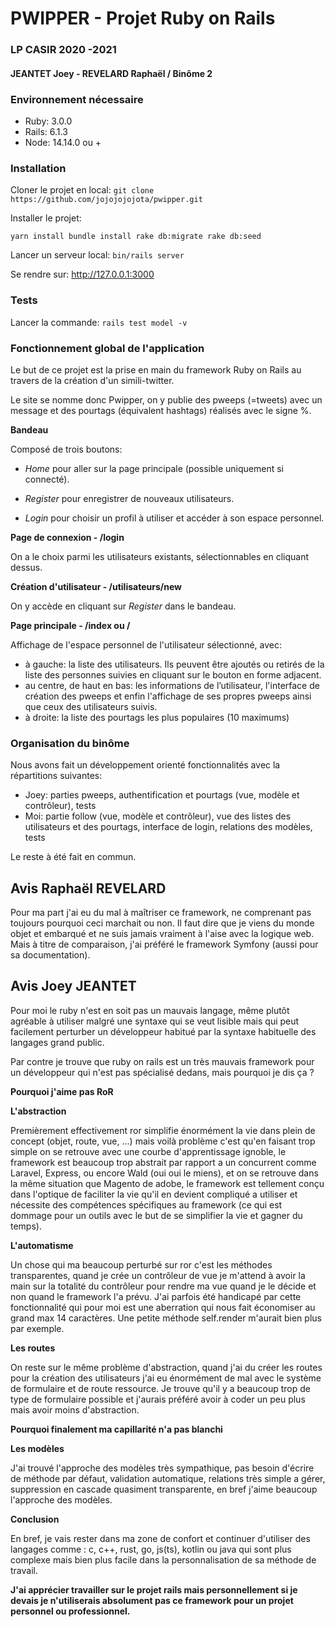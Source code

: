 # PWIPPER - Projet Ruby on Rails
### LP CASIR  2020 -2021
#### JEANTET Joey - REVELARD Raphaël / Binôme 2

### Environnement nécessaire
- Ruby: 3.0.0
- Rails: 6.1.3
- Node: 14.14.0 ou +

### Installation
Cloner le projet en local:
``git clone https://github.com/jojojojojota/pwipper.git``

Installer le projet:

``yarn install
bundle install
rake db:migrate
rake db:seed
``

Lancer un serveur local:
``bin/rails server``

Se rendre sur: http://127.0.0.1:3000

### Tests

Lancer la commande: ``rails test model -v``

### Fonctionnement global de l'application

Le but de ce projet est la prise en main du framework Ruby on Rails au travers de la création d'un simili-twitter.

Le site se nomme donc Pwipper, on y publie des pweeps (=tweets) avec un message et des pourtags (équivalent hashtags) réalisés avec le signe %.



**Bandeau**

Composé de trois boutons:

 - *Home* pour aller sur la page principale (possible uniquement si connecté).

 - *Register* pour enregistrer de nouveaux utilisateurs.

 - *Login* pour choisir un profil à utiliser et accéder à son espace personnel.

   

**Page de connexion - /login**

On a le choix parmi les utilisateurs existants, sélectionnables en cliquant dessus.



**Création d'utilisateur - /utilisateurs/new**

On y accède en cliquant sur *Register* dans le bandeau.



**Page principale - /index ou /**

Affichage de l'espace personnel de l'utilisateur sélectionné, avec:

- à gauche: la liste des utilisateurs. Ils peuvent être ajoutés ou retirés de la liste des personnes suivies en cliquant sur le bouton en forme adjacent.
- au centre, de haut en bas: les informations de l’utilisateur, l'interface de création des pweeps et enfin l'affichage de ses propres pweeps ainsi que ceux des utilisateurs suivis.
- à droite: la liste des pourtags les plus populaires (10 maximums)




### Organisation du binôme

Nous avons fait un développement orienté fonctionnalités avec la répartitions suivantes:

* Joey: parties pweeps, authentification et pourtags (vue, modèle et contrôleur), tests
* Moi: partie follow (vue, modèle et contrôleur), vue des listes des utilisateurs et des pourtags, interface de login, relations des modèles, tests

Le reste à été fait en commun.



## Avis Raphaël REVELARD

Pour ma part j'ai eu du mal à maîtriser ce framework, ne comprenant pas toujours pourquoi ceci marchait ou non.
Il faut dire que je viens du monde objet et embarqué et ne suis jamais vraiment à l'aise avec la logique web.
Mais à titre de comparaison, j'ai préféré le framework Symfony (aussi pour sa documentation).



## Avis Joey JEANTET

Pour moi le ruby n'est en soit pas un mauvais langage, même plutôt agréable à utiliser malgré une syntaxe qui se veut lisible mais qui peut facilement perturber un développeur habitué par la syntaxe habituelle des langages grand public.

Par contre je trouve que ruby on rails est un très mauvais framework pour un développeur qui n'est pas spécialisé dedans, mais pourquoi je dis ça ?

**Pourquoi j'aime pas RoR**

**L'abstraction**

Premièrement effectivement ror simplifie énormément la vie dans plein de concept (objet, route, vue, ...) mais voilà problème c'est qu'en faisant trop simple on se retrouve avec une courbe d'apprentissage ignoble, le framework est beaucoup trop abstrait par rapport a un concurrent comme Laravel, Express, ou encore Wald (oui oui le miens), et on se retrouve dans la même situation que Magento de adobe, le framework est tellement conçu dans l'optique de faciliter la vie qu'il en devient compliqué a utiliser et nécessite des compétences spécifiques au framework (ce qui est dommage pour un outils avec le but de se simplifier la vie et gagner du temps).

**L'automatisme**

Un chose qui ma beaucoup perturbé sur ror c'est les méthodes transparentes, quand je crée un contrôleur de vue je m'attend à avoir la main sur la totalité du contrôleur pour rendre ma vue quand je le décide et non quand le framework l'a prévu. J'ai parfois été handicapé par cette fonctionnalité qui pour moi est une aberration qui nous fait économiser au grand max 14 caractères. Une petite méthode self.render m'aurait bien plus par exemple.

**Les routes**

On reste sur le même problème d'abstraction, quand j'ai du créer les routes pour la création des utilisateurs j'ai eu énormément de mal avec le système de formulaire et de route ressource. Je trouve qu'il y a beaucoup trop de type de formulaire possible et j'aurais préféré avoir à coder un peu plus mais avoir moins d'abstraction.

**Pourquoi finalement ma capillarité n'a pas blanchi**

**Les modèles**

J'ai trouvé l'approche des modèles très sympathique, pas besoin d'écrire de méthode par défaut, validation automatique, relations très simple a gérer, suppression en cascade quasiment transparente, en bref j'aime beaucoup l'approche des modèles.

**Conclusion**

En bref, je vais rester dans ma zone de confort et continuer d'utiliser des langages comme : c, c++, rust, go, js(ts), kotlin ou java qui sont plus complexe mais bien plus facile dans la personnalisation de sa méthode de travail.

**J'ai apprécier travailler sur le projet rails mais personnellement si je devais je n'utiliserais absolument pas ce framework pour un projet personnel ou professionnel.**